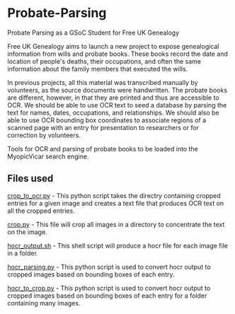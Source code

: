 # Probate-Parsing
Probate Parsing as a GSoC Student for Free UK Genealogy

Free UK Genealogy aims to launch a new project to expose genealogical information from wills and probate books. These books record the date and location of people's deaths, their occupations, and often the same information about the family members that executed the wills.

In previous projects, all this material was transcribed manually by volunteers, as the source documents were handwritten. The probate books are different, however, in that they are printed and thus are accessible to OCR. We should be able to use OCR text to seed a database by parsing the text for names, dates, occupations, and relationships. We should also be able to use OCR bounding box coordinates to associate regions of a scanned page with an entry for presentation to researchers or for correction by volunteers.

Tools for OCR and parsing of probate books to be loaded into the MyopicVicar search engine.

## Files used
[crop_to_ocr.py](../blob/master/crop_to_ocr.py) - This python script takes the directry containing cropped entries for a given image and creates a text file that produces OCR text on all the cropped entries.

[crop.py](../blob/master/crop.py) - This file will crop all images in a directory to concentrate the text on the image.

[hocr_output.sh](../blob/master/hocr_output.sh) - This shell script will produce a hocr file for each image file in a folder.

[hocr_parsing.py](../blob/master/hocr_parsing.py) - This python script is used to convert hocr output to cropped images based on bounding boxes of each entry.

[hocr_to_crop.py](../blob/master/hocr_to_crop.py) - This python script is used to convert hocr output to cropped images based on bounding boxes of each entry for a folder containing many images.
